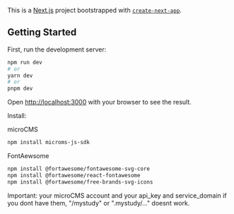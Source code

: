 This is a [Next.js](https://nextjs.org/) project bootstrapped with [`create-next-app`](https://github.com/vercel/next.js/tree/canary/packages/create-next-app).

## Getting Started

First, run the development server:

```bash
npm run dev
# or
yarn dev
# or
pnpm dev
```

Open [http://localhost:3000](http://localhost:3000) with your browser to see the result.

Install:

microCMS
```bash
npm install microms-js-sdk
```

FontAewsome
```bash
npm install @fortawesome/fontawesome-svg-core
npm install @fortawesome/react-fontawesome   
npm install @fortawesome/free-brands-svg-icons
```

Important:
your microCMS account and your api_key and service_domain
if you dont have them, "/mystudy" or ".mystudy/..." doesnt work.